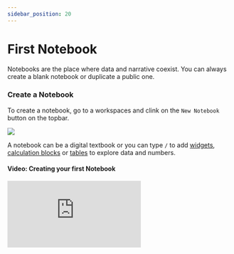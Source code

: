 ```yaml
---
sidebar_position: 20
---
```


# First Notebook

Notebooks are the place where data and narrative coexist.
You can always create a blank notebook or duplicate a public one.

### Create a Notebook

To create a notebook, go to a workspaces and clink on the `New Notebook` button on the topbar.

![](https://user-images.githubusercontent.com/12210180/162472107-28945a31-5255-4bbc-83fc-8d4222816cb1.gif)

A notebook can be a digital textbook or you can type `/` to add [widgets](/blocks/widgets), [calculation blocks](/blocks/calculations) or [tables](/blocks/tables) to explore data and numbers.

#### Video: Creating your first Notebook

<div style={{position: 'relative', paddingBottom: '59.01639344262295%', height: 0}}><iframe src="https://www.loom.com/embed/62be1d8356f6406089d406690e339d81" frameBorder={0} webkitallowfullscreen mozallowfullscreen allowFullScreen style={{position: 'absolute', top: 0, left: 0, width: '100%', height: '100%'}} /></div>

### Duplicate a Notebook

Instead of creating a notebook, you can also duplicate them.

When you duplicate a notebook, a copy of that notebook will be automatically added to your workspace.

Take a look at our [Gallery of examples](/get-inspiration) and try to duplicate one:

1. Selection an example;
2. On the topbar you will find a `Duplicate` button;
3. Click on it to create a copy of that notebook for yourself;
4. Adapt it or transform it however you wish since you now own a copy of the original notebook.


---

# Learn More:

- [Notebooks](/notebooks)
- [Telling Stories](/notebooks/telling-stories)
- [Explore Numbers and Data](/notebooks/explore-numbers-and-data)
